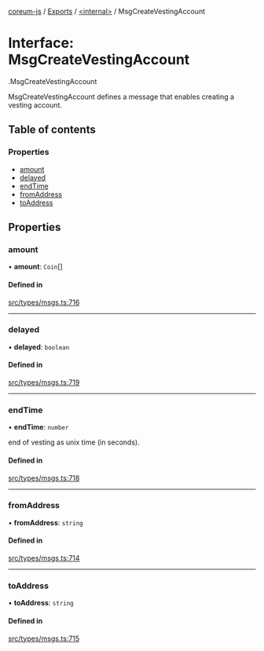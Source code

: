 [coreum-js](../README.md) / [Exports](../modules.md) / [<internal\>](../modules/internal_.md) / MsgCreateVestingAccount

# Interface: MsgCreateVestingAccount

[<internal>](../modules/internal_.md).MsgCreateVestingAccount

MsgCreateVestingAccount defines a message that enables creating a vesting
account.

## Table of contents

### Properties

- [amount](internal_.MsgCreateVestingAccount.md#amount)
- [delayed](internal_.MsgCreateVestingAccount.md#delayed)
- [endTime](internal_.MsgCreateVestingAccount.md#endtime)
- [fromAddress](internal_.MsgCreateVestingAccount.md#fromaddress)
- [toAddress](internal_.MsgCreateVestingAccount.md#toaddress)

## Properties

### amount

• **amount**: `Coin`[]

#### Defined in

[src/types/msgs.ts:716](https://github.com/PyramydLabs/coreum-js/blob/1b17c7f/src/types/msgs.ts#L716)

___

### delayed

• **delayed**: `boolean`

#### Defined in

[src/types/msgs.ts:719](https://github.com/PyramydLabs/coreum-js/blob/1b17c7f/src/types/msgs.ts#L719)

___

### endTime

• **endTime**: `number`

end of vesting as unix time (in seconds).

#### Defined in

[src/types/msgs.ts:718](https://github.com/PyramydLabs/coreum-js/blob/1b17c7f/src/types/msgs.ts#L718)

___

### fromAddress

• **fromAddress**: `string`

#### Defined in

[src/types/msgs.ts:714](https://github.com/PyramydLabs/coreum-js/blob/1b17c7f/src/types/msgs.ts#L714)

___

### toAddress

• **toAddress**: `string`

#### Defined in

[src/types/msgs.ts:715](https://github.com/PyramydLabs/coreum-js/blob/1b17c7f/src/types/msgs.ts#L715)
